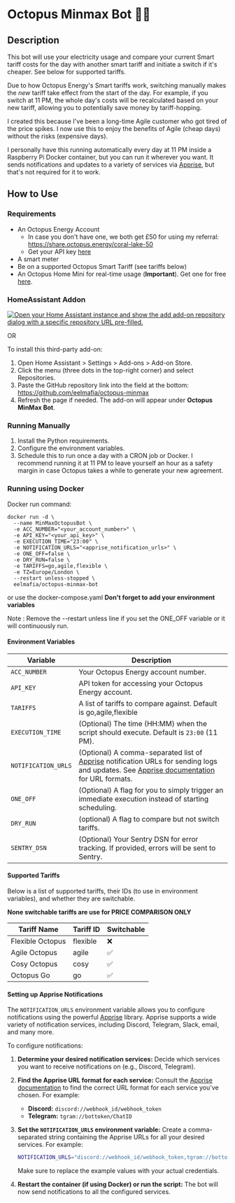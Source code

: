 # Octopus Minmax Bot 🐙🤖

## Description
This bot will use your electricity usage and compare your current Smart tariff costs for the day with another smart tariff and initiate a switch if it's cheaper. See below for supported tariffs.

Due to how Octopus Energy's Smart tariffs work, switching manually makes the *new* tariff take effect from the start of the day. For example, if you switch at 11 PM, the whole day's costs will be recalculated based on your new tariff, allowing you to potentially save money by tariff-hopping.

I created this because I've been a long-time Agile customer who got tired of the price spikes. I now use this to enjoy the benefits of Agile (cheap days) without the risks (expensive days).

I personally have this running automatically every day at 11 PM inside a Raspberry Pi Docker container, but you can run it wherever you want.  It sends notifications and updates to a variety of services via [Apprise](https://github.com/caronc/apprise), but that's not required for it to work.

## How to Use

### Requirements
- An Octopus Energy Account  
  - In case you don't have one, we both get £50 for using my referral: https://share.octopus.energy/coral-lake-50
  - Get your API key [here](https://octopus.energy/dashboard/new/accounts/personal-details/api-access)
- A smart meter
- Be on a supported Octopus Smart Tariff (see tariffs below)
- An Octopus Home Mini for real-time usage (**Important**). Get one for free [here](https://octopus.energy/blog/octopus-home-mini/).

### HomeAssistant Addon

[![Open your Home Assistant instance and show the add add-on repository dialog with a specific repository URL pre-filled.](https://my.home-assistant.io/badges/supervisor_add_addon_repository.svg)](https://my.home-assistant.io/redirect/supervisor_add_addon_repository/?repository_url=https%3A%2F%2Fgithub.com%2Feelmafia%2Foctopus-minmax)

OR

To install this third-party add-on:

1. Open Home Assistant > Settings > Add-ons > Add-on Store.
2. Click the menu (three dots in the top-right corner) and select Repositories.
3. Paste the GitHub repository link into the field at the bottom:
https://github.com/eelmafia/octopus-minmax
4. Refresh the page if needed. The add-on will appear under **Octopus MinMax Bot**.


### Running Manually
1. Install the Python requirements.
2. Configure the environment variables.
3. Schedule this to run once a day with a CRON job or Docker. I recommend running it at 11 PM to leave yourself an hour as a safety margin in case Octopus takes a while to generate your new agreement.

### Running using Docker
Docker run command:
```
docker run -d \
  --name MinMaxOctopusBot \
  -e ACC_NUMBER="<your_account_number>" \
  -e API_KEY="<your_api_key>" \
  -e EXECUTION_TIME="23:00" \
  -e NOTIFICATION_URLS="<apprise_notification_urls>" \
  -e ONE_OFF=false \
  -e DRY_RUN=false \
  -e TARIFFS=go,agile,flexible \
  -e TZ=Europe/London \
  --restart unless-stopped \
  eelmafia/octopus-minmax-bot
```
or use the docker-compose.yaml **Don't forget to add your environment variables**

Note : Remove the --restart unless line if you set the ONE_OFF variable or it will continuously run.

#### Environment Variables
| Variable            | Description                                                                                                                                                                                                             |
|---------------------|-------------------------------------------------------------------------------------------------------------------------------------------------------------------------------------------------------------------------|
| `ACC_NUMBER`        | Your Octopus Energy account number.                                                                                                                                                                                     |
| `API_KEY`           | API token for accessing your Octopus Energy account.                                                                                                                                                                    |
| `TARIFFS`           | A list of tariffs to compare against. Default is go,agile,flexible                                                                                                                                                      | 
| `EXECUTION_TIME`    | (Optional) The time (HH:MM) when the script should execute. Default is `23:00` (11 PM).                                                                                                                                 |
| `NOTIFICATION_URLS` | (Optional) A comma-separated list of [Apprise](https://github.com/caronc/apprise) notification URLs for sending logs and updates.  See [Apprise documentation](https://github.com/caronc/apprise/wiki) for URL formats. |
| `ONE_OFF`           | (Optional) A flag for you to simply trigger an immediate execution instead of starting scheduling.                                                                                                                      |
| `DRY_RUN`           | (optional) A flag to compare but not switch tariffs.                                                                                                                                                                    |
| `SENTRY_DSN`        | (Optional) Your Sentry DSN for error tracking. If provided, errors will be sent to Sentry.                                                                                                                              |

#### Supported Tariffs

Below is a list of supported tariffs, their IDs (to use in environment variables), and whether they are switchable.

**None switchable tariffs are use for PRICE COMPARISON ONLY**

| Tariff Name      | Tariff ID | Switchable |
|------------------|-----------|------------|
| Flexible Octopus | flexible  | ❌          |
| Agile Octopus    | agile     | ✅          |
| Cosy Octopus     | cosy      | ✅          |
| Octopus Go       | go        | ✅          |


#### Setting up Apprise Notifications

The `NOTIFICATION_URLS` environment variable allows you to configure notifications using the powerful [Apprise](https://github.com/caronc/apprise) library.  Apprise supports a wide variety of notification services, including Discord, Telegram, Slack, email, and many more.

To configure notifications:

1.  **Determine your desired notification services:**  Decide which services you want to receive notifications on (e.g., Discord, Telegram).

2.  **Find the Apprise URL format for each service:**  Consult the [Apprise documentation](https://github.com/caronc/apprise/wiki) to find the correct URL format for each service you've chosen.  For example:

    *   **Discord:** `discord://webhook_id/webhook_token`
    *   **Telegram:** `tgram://bottoken/ChatID`

3.  **Set the `NOTIFICATION_URLS` environment variable:** Create a comma-separated string containing the Apprise URLs for all your desired services.  For example:

    ```bash
    NOTIFICATION_URLS="discord://webhook_id/webhook_token,tgram://bottoken/ChatID,mailto://user:pass@example.com?to=recipient@example.com"
    ```

    Make sure to replace the example values with your actual credentials.

4.  **Restart the container (if using Docker) or run the script:**  The bot will now send notifications to all the configured services.
